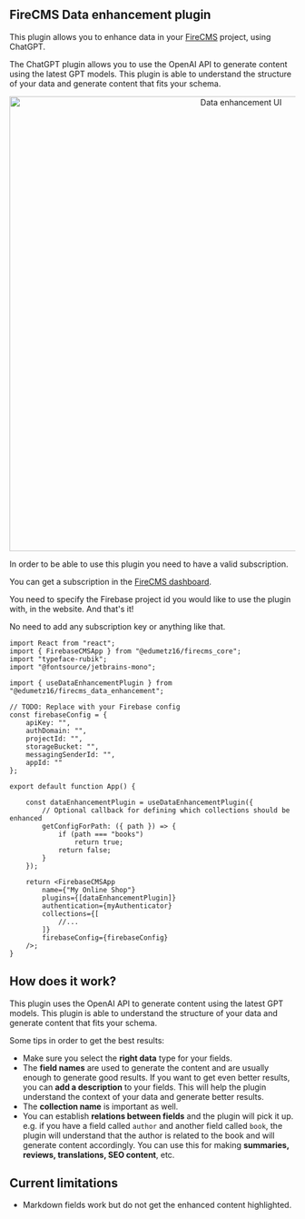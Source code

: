 ## FireCMS Data enhancement plugin

This plugin allows you to enhance data in your [FireCMS](https://firecms.co)
project, using ChatGPT.

The ChatGPT plugin allows you to use the OpenAI API to generate content using
the latest GPT models. This plugin is able to understand the structure of your
data and generate content that fits your schema.

<p align="center">
    <img src="https://firecms.co/img/data_enhancement.png" width="800px" alt="Data enhancement UI" />
</p>

In order to be able to use this plugin you need to have a valid subscription.

You can get a subscription in
the [FireCMS dashboard](https://app.firecms.co/subscriptions).

You need to specify the Firebase project id you would like to use the plugin
with,
in the website. And that's it!

No need to add any subscription key or anything like that.

```tsx
import React from "react";
import { FirebaseCMSApp } from "@edumetz16/firecms_core";
import "typeface-rubik";
import "@fontsource/jetbrains-mono";

import { useDataEnhancementPlugin } from "@edumetz16/firecms_data_enhancement";

// TODO: Replace with your Firebase config
const firebaseConfig = {
    apiKey: "",
    authDomain: "",
    projectId: "",
    storageBucket: "",
    messagingSenderId: "",
    appId: ""
};

export default function App() {

    const dataEnhancementPlugin = useDataEnhancementPlugin({
        // Optional callback for defining which collections should be enhanced
        getConfigForPath: ({ path }) => {
            if (path === "books")
                return true;
            return false;
        }
    });

    return <FirebaseCMSApp
        name={"My Online Shop"}
        plugins={[dataEnhancementPlugin]}
        authentication={myAuthenticator}
        collections={[
            //...
        ]}
        firebaseConfig={firebaseConfig}
    />;
}
```

## How does it work?

This plugin uses the OpenAI API to generate content using the latest GPT models.
This plugin is able to understand the structure of your data and generate
content that fits your schema.

Some tips in order to get the best results:

- Make sure you select the **right data** type for your fields.
- The **field names** are used to generate the content and are usually enough to
  generate good results. If you want to get even better results, you can
  **add a description** to your fields. This will help the plugin understand the
  context of your data and generate better results.
- The **collection name** is important as well.
- You can establish **relations between fields** and the plugin will pick it up.
  e.g. if you have a field called `author` and another field called `book`, the
  plugin will understand that the author is related to the book and will
  generate content accordingly. You can use this for making **summaries, reviews,
  translations, SEO content**, etc.

## Current limitations
- Markdown fields work but do not get the enhanced content highlighted.
